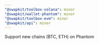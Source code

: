 ```yaml
---
"@swapkit/toolbox-solana": minor
"@swapkit/wallet-phantom": minor
"@swapkit/toolbox-evm": minor
"@swapkit/api": minor
---
```


Support new chains (BTC, ETH) on Phantom

